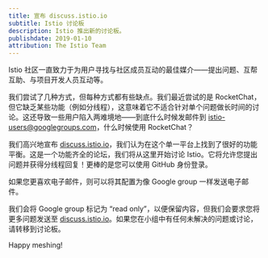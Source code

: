```yaml
---
title: 宣布 discuss.istio.io
subtitle: Istio 讨论板
description: Istio 推出新的讨论板。
publishdate: 2019-01-10
attribution: The Istio Team
---
```


Istio 社区一直致力于为用户寻找与社区成员互动的最佳媒介——提出问题、互帮互助、与项目开发人员互动等。

我们尝试了几种方式，但每种方式都有些缺点。我们最近尝试的是 RocketChat，但它缺乏某些功能（例如分线程），这意味着它不适合针对单个问题做长时间的讨论。这还导致一些用户陷入两难境地——到底什么时候发邮件到  istio-users@googlegroups.com，什么时候使用 RocketChat？

我们高兴地宣布 [discuss.istio.io](https://discuss.istio.io)，我们认为在这个单一平台上找到了很好的功能平衡。这是一个功能齐全的论坛，我们将从这里开始讨论 Istio。它将允许您提出问题并获得分线程回复！更棒的是您可以使用 GitHub 身份登录。

如果您更喜欢电子邮件，则可以将其配置为像 Google group 一样发送电子邮件。

我们会将 Google group 标记为 “read only”，以便保留内容，但我们会要求您将更多问题发送至 [discuss.istio.io](https://discuss.istio.io)。如果您在小组中有任何未解决的问题或讨论，请转移到讨论板。

Happy meshing!
